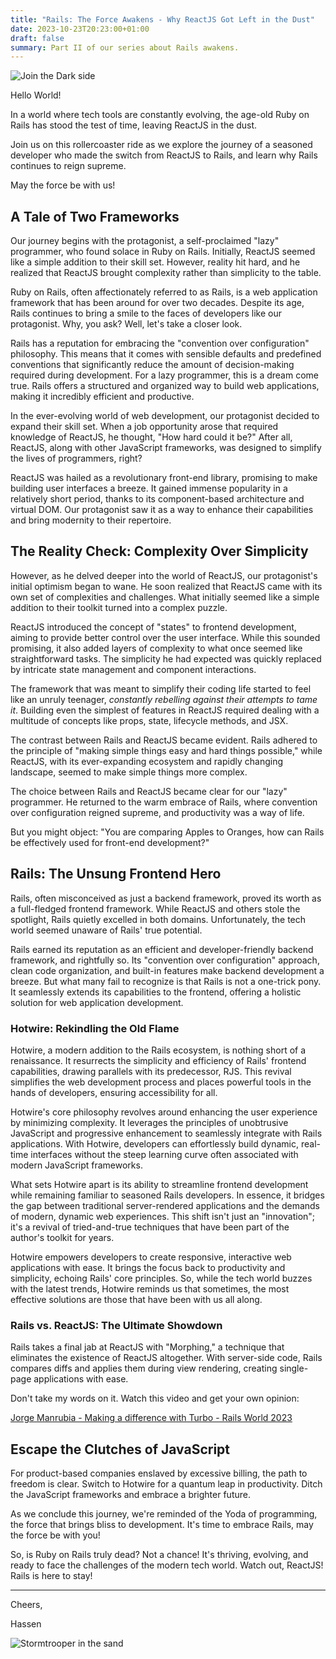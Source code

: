 ```yaml
---
title: "Rails: The Force Awakens - Why ReactJS Got Left in the Dust"
date: 2023-10-23T20:23:00+01:00
draft: false
summary: Part II of our series about Rails awakens.
---
```


![Join the Dark side](/2023/10/course-darth-vador.jpg "Join the dark side!")

Hello World!

In a world where tech tools are constantly evolving, the age-old Ruby on Rails has stood the test of time, leaving ReactJS in the dust.

Join us on this rollercoaster ride as we explore the journey of a seasoned developer who made the switch from ReactJS to Rails, and learn why Rails continues to reign supreme.

May the force be with us!

## A Tale of Two Frameworks

Our journey begins with the protagonist, a self-proclaimed "lazy" programmer, who found solace in Ruby on Rails. Initially, ReactJS seemed like a simple addition to their skill set. However, reality hit hard, and he realized that ReactJS brought complexity rather than simplicity to the table.

Ruby on Rails, often affectionately referred to as Rails, is a web application framework that has been around for over two decades. Despite its age, Rails continues to bring a smile to the faces of developers like our protagonist. Why, you ask? Well, let's take a closer look.

Rails has a reputation for embracing the "convention over configuration" philosophy. This means that it comes with sensible defaults and predefined conventions that significantly reduce the amount of decision-making required during development. For a lazy programmer, this is a dream come true. Rails offers a structured and organized way to build web applications, making it incredibly efficient and productive.

In the ever-evolving world of web development, our protagonist decided to expand their skill set. When a job opportunity arose that required knowledge of ReactJS, he thought, "How hard could it be?" After all, ReactJS, along with other JavaScript frameworks, was designed to simplify the lives of programmers, right?

ReactJS was hailed as a revolutionary front-end library, promising to make building user interfaces a breeze. It gained immense popularity in a relatively short period, thanks to its component-based architecture and virtual DOM. Our protagonist saw it as a way to enhance their capabilities and bring modernity to their repertoire.

## The Reality Check: Complexity Over Simplicity

However, as he delved deeper into the world of ReactJS, our protagonist's initial optimism began to wane. He soon realized that ReactJS came with its own set of complexities and challenges. What initially seemed like a simple addition to their toolkit turned into a complex puzzle.

ReactJS introduced the concept of "states" to frontend development, aiming to provide better control over the user interface. While this sounded promising, it also added layers of complexity to what once seemed like straightforward tasks. The simplicity he had expected was quickly replaced by intricate state management and component interactions.

The framework that was meant to simplify their coding life started to feel like an unruly teenager, _constantly rebelling against their attempts to tame it_. Building even the simplest of features in ReactJS required dealing with a multitude of concepts like props, state, lifecycle methods, and JSX.

The contrast between Rails and ReactJS became evident. Rails adhered to the principle of "making simple things easy and hard things possible," while ReactJS, with its ever-expanding ecosystem and rapidly changing landscape, seemed to make simple things more complex.

The choice between Rails and ReactJS became clear for our "lazy" programmer. He returned to the warm embrace of Rails, where convention over configuration reigned supreme, and productivity was a way of life.

But you might object: "You are comparing Apples to Oranges, how can Rails be effectively used for front-end development?"

## Rails: The Unsung Frontend Hero

Rails, often misconceived as just a backend framework, proved its worth as a full-fledged frontend framework. While ReactJS and others stole the spotlight, Rails quietly excelled in both domains. Unfortunately, the tech world seemed unaware of Rails' true potential.

Rails earned its reputation as an efficient and developer-friendly backend framework, and rightfully so. Its "convention over configuration" approach, clean code organization, and built-in features make backend development a breeze. But what many fail to recognize is that Rails is not a one-trick pony. It seamlessly extends its capabilities to the frontend, offering a holistic solution for web application development.

### Hotwire: Rekindling the Old Flame

Hotwire, a modern addition to the Rails ecosystem, is nothing short of a renaissance. It resurrects the simplicity and efficiency of Rails' frontend capabilities, drawing parallels with its predecessor, RJS. This revival simplifies the web development process and places powerful tools in the hands of developers, ensuring accessibility for all.

Hotwire's core philosophy revolves around enhancing the user experience by minimizing complexity. It leverages the principles of unobtrusive JavaScript and progressive enhancement to seamlessly integrate with Rails applications. With Hotwire, developers can effortlessly build dynamic, real-time interfaces without the steep learning curve often associated with modern JavaScript frameworks.

What sets Hotwire apart is its ability to streamline frontend development while remaining familiar to seasoned Rails developers. In essence, it bridges the gap between traditional server-rendered applications and the demands of modern, dynamic web experiences. This shift isn't just an "innovation"; it's a revival of tried-and-true techniques that have been part of the author's toolkit for years.

Hotwire empowers developers to create responsive, interactive web applications with ease. It brings the focus back to productivity and simplicity, echoing Rails' core principles. So, while the tech world buzzes with the latest trends, Hotwire reminds us that sometimes, the most effective solutions are those that have been with us all along.

### Rails vs. ReactJS: The Ultimate Showdown

Rails takes a final jab at ReactJS with "Morphing," a technique that eliminates the existence of ReactJS altogether. With server-side code, Rails compares diffs and applies them during view rendering, creating single-page applications with ease.

Don't take my words on it. Watch this video and get your own opinion:

[Jorge Manrubia - Making a difference with Turbo - Rails World 2023
](https://piped.video/watch?v=m97UsXa6HFg&list=PLHFP2OPUpCeY9IX3Ht727dwu5ZJ2BBbZP&index=10)

## Escape the Clutches of JavaScript

For product-based companies enslaved by excessive billing, the path to freedom is clear. Switch to Hotwire for a quantum leap in productivity. Ditch the JavaScript frameworks and embrace a brighter future.

As we conclude this journey, we're reminded of the Yoda of programming, the force that brings bliss to development. It's time to embrace Rails, may the force be with you!

So, is Ruby on Rails truly dead? Not a chance! It's thriving, evolving, and ready to face the challenges of the modern tech world. Watch out, ReactJS! Rails is here to stay!

---

Cheers,

Hassen

![Stormtrooper in the sand](/2023/10/stormtrooper-walking-on-sand.jpg)
    